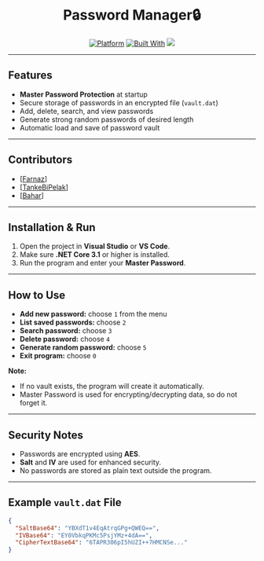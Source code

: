 <div align="center">
  
# **Password Manager**🔒
[![Platform](https://img.shields.io/badge/platform-Windows-black.svg)](#platform)  [![Built With](https://img.shields.io/badge/built%20with-C%23-blue.svg)](https://docs.microsoft.com/dotnet/csharp/)    <img src="https://img.shields.io/github/stars/farnaztr/Password_Manager?style=social" />

</div>

---

## Features

- **Master Password Protection** at startup  
- Secure storage of passwords in an encrypted file (`vault.dat`)  
- Add, delete, search, and view passwords  
- Generate strong random passwords of desired length  
- Automatic load and save of password vault  

---


## Contributors

- [[Farnaz](https://github.com/Farnaztr)]
- [[TankeBiPelak](https://github.com/TankeBiPelak)]
- [[Bahar](https://github.com/BxharAhmadi)]

--- 

## Installation & Run

1. Open the project in **Visual Studio** or **VS Code**.  
2. Make sure **.NET Core 3.1** or higher is installed.  
3. Run the program and enter your **Master Password**.  

---

## How to Use

- **Add new password:** choose `1` from the menu  
- **List saved passwords:** choose `2`  
- **Search password:** choose `3`  
- **Delete password:** choose `4`  
- **Generate random password:** choose `5`  
- **Exit program:** choose `0`  

**Note:**  
- If no vault exists, the program will create it automatically.  
- Master Password is used for encrypting/decrypting data, so do not forget it.  

---

## Security Notes

- Passwords are encrypted using **AES**.  
- **Salt** and **IV** are used for enhanced security.  
- No passwords are stored as plain text outside the program.  

---

## Example `vault.dat` File

```json
{
  "SaltBase64": "YBXdT1v4EqAtrqGPg+QWEQ==",
  "IVBase64": "EY0VbkqPKMc5PsjYMz+4dA==",
  "CipherTextBase64": "6TAPR306pI5hUZI++7HMCNSe..."
}
